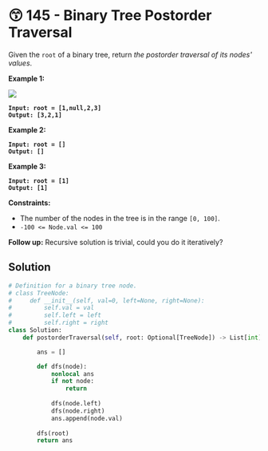 # 😙 145 - Binary Tree Postorder Traversal

Given the `root` of a binary tree, return _the postorder traversal of its nodes' values_.

&#x20;

**Example 1:**

![](https://assets.leetcode.com/uploads/2020/08/28/pre1.jpg)

<pre><code><strong>Input: root = [1,null,2,3]
</strong><strong>Output: [3,2,1]
</strong></code></pre>

**Example 2:**

<pre><code><strong>Input: root = []
</strong><strong>Output: []
</strong></code></pre>

**Example 3:**

<pre><code><strong>Input: root = [1]
</strong><strong>Output: [1]
</strong></code></pre>

&#x20;

**Constraints:**

* The number of the nodes in the tree is in the range `[0, 100]`.
* `-100 <= Node.val <= 100`

&#x20;

**Follow up:** Recursive solution is trivial, could you do it iteratively?

## Solution

```python
# Definition for a binary tree node.
# class TreeNode:
#     def __init__(self, val=0, left=None, right=None):
#         self.val = val
#         self.left = left
#         self.right = right
class Solution:
    def postorderTraversal(self, root: Optional[TreeNode]) -> List[int]:

        ans = []

        def dfs(node):
            nonlocal ans
            if not node:
                return
            
            dfs(node.left)
            dfs(node.right)
            ans.append(node.val)
        
        dfs(root)
        return ans
```
